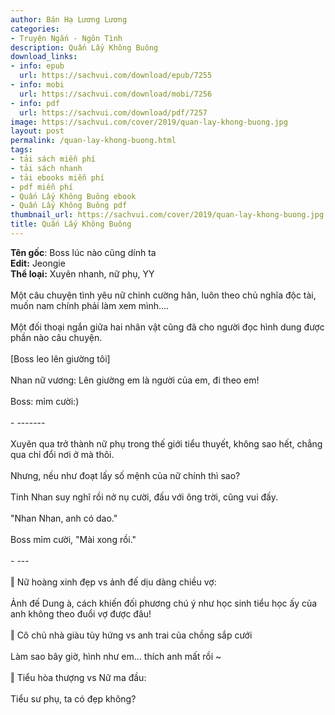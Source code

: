 ```yaml
---
author: Bán Hạ Lương Lương
categories:
- Truyện Ngắn - Ngôn Tình
description: Quấn Lấy Không Buông
download_links:
- info: epub
  url: https://sachvui.com/download/epub/7255
- info: mobi
  url: https://sachvui.com/download/mobi/7256
- info: pdf
  url: https://sachvui.com/download/pdf/7257
image: https://sachvui.com/cover/2019/quan-lay-khong-buong.jpg
layout: post
permalink: /quan-lay-khong-buong.html
tags:
- tải sách miễn phí
- tải sách nhanh
- tải ebooks miễn phí
- pdf miễn phí
- Quấn Lấy Không Buông ebook
- Quấn Lấy Không Buông pdf
thumbnail_url: https://sachvui.com/cover/2019/quan-lay-khong-buong.jpg
title: Quấn Lấy Không Buông
---
```


 <div class="item-desc text-justify"> <p><strong>Tên gốc</strong>: Boss lúc nào cũng dính ta <br><strong>Edit:</strong> Jeongie <br><strong>Thể loại:</strong> Xuyên nhanh, nữ phụ, YY <br><br>Một câu chuyện tình yêu nữ chinh cường hãn, luôn theo chủ nghĩa độc tài, muốn nam chính phải làm xem mình....<br><br>Một đối thoại ngắn giữa hai nhân vật cũng đã cho người đọc hình dung được phần nào câu chuyện.<br><br>[Boss leo lên giường tôi]<br><br>Nhan nữ vương: Lên giường em là người của em, đi theo em!<br><br>Boss: mỉm cười:)<br><br>- -------<br><br>Xuyên qua trở thành nữ phụ trong thế giới tiểu thuyết, không sao hết, chẳng qua chỉ đổi nơi ở mà thôi.<br><br>Nhưng, nếu như đoạt lấy số mệnh của nữ chính thì sao?<br><br>Tinh Nhan suy nghĩ rồi nở nụ cười, đấu với ông trời, cũng vui đấy.<br><br>"Nhan Nhan, anh có dao."<br><br>Boss mỉm cười, "Mài xong rồi."<br><br>- ---<br><br>‖ Nữ hoàng xinh đẹp vs ảnh đế dịu dàng chiều vợ:<br><br>Ảnh đế Dung à, cách khiến đối phương chú ý như học sinh tiểu học ấy của anh không theo đuổi vợ được đâu!<br><br>‖ Cô chủ nhà giàu tùy hứng vs anh trai của chồng sắp cưới<br><br>Làm sao bây giờ, hình như em... thích anh mất rồi ~<br><br>‖ Tiểu hòa thượng vs Nữ ma đầu:<br><br>Tiểu sư phụ, ta có đẹp không?</p> </div>